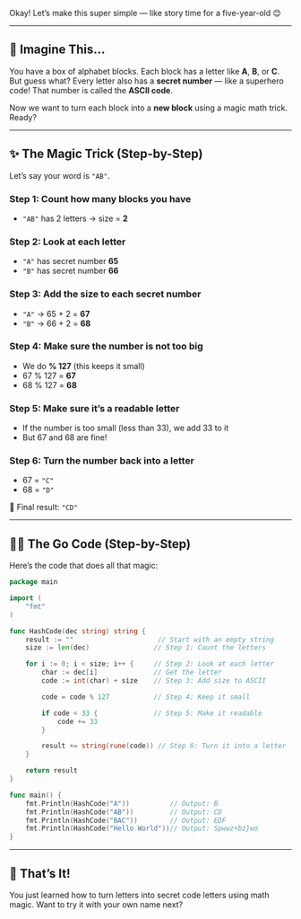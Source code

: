 Okay! Let’s make this super simple — like story time for a five-year-old 😊

---

## 🧸 Imagine This…

You have a box of alphabet blocks. Each block has a letter like **A**, **B**, or **C**. But guess what? Every letter also has a **secret number** — like a superhero code! That number is called the **ASCII code**.

Now we want to turn each block into a **new block** using a magic math trick. Ready?

---

## ✨ The Magic Trick (Step-by-Step)

Let’s say your word is `"AB"`.

### Step 1: Count how many blocks you have
- `"AB"` has 2 letters → size = **2**

### Step 2: Look at each letter
- `"A"` has secret number **65**
- `"B"` has secret number **66**

### Step 3: Add the size to each secret number
- `"A"` → 65 + 2 = **67**
- `"B"` → 66 + 2 = **68**

### Step 4: Make sure the number is not too big
- We do **% 127** (this keeps it small)
- 67 % 127 = **67**
- 68 % 127 = **68**

### Step 5: Make sure it’s a readable letter
- If the number is too small (less than 33), we add 33 to it
- But 67 and 68 are fine!

### Step 6: Turn the number back into a letter
- 67 = `"C"`
- 68 = `"D"`

🎉 Final result: `"CD"`

---

## 🧑‍💻 The Go Code (Step-by-Step)

Here’s the code that does all that magic:

```go
package main

import (
	"fmt"
)

func HashCode(dec string) string {
	result := ""                     // Start with an empty string
	size := len(dec)                // Step 1: Count the letters

	for i := 0; i < size; i++ {     // Step 2: Look at each letter
		char := dec[i]              // Get the letter
		code := int(char) + size    // Step 3: Add size to ASCII

		code = code % 127           // Step 4: Keep it small

		if code < 33 {              // Step 5: Make it readable
			code += 33
		}

		result += string(rune(code)) // Step 6: Turn it into a letter
	}

	return result
}

func main() {
	fmt.Println(HashCode("A"))          // Output: B
	fmt.Println(HashCode("AB"))         // Output: CD
	fmt.Println(HashCode("BAC"))        // Output: EDF
	fmt.Println(HashCode("Hello World"))// Output: Spwwz+bz}wo
}
```

---

## 🥳 That’s It!

You just learned how to turn letters into secret code letters using math magic. Want to try it with your own name next?
